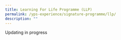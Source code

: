 ```yaml
---
title: Learning For Life Programme (LLP)
permalink: /yps-experience/signature-programme/llp/
description: ""
---
```

Updating in progress